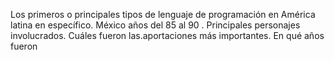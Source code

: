 Los primeros o principales tipos de lenguaje de programación en América latina en específico. México años del 85 al 90
.
Principales personajes involucrados.
Cuáles fueron las.aportaciones más importantes.
En qué años fueron 
 
